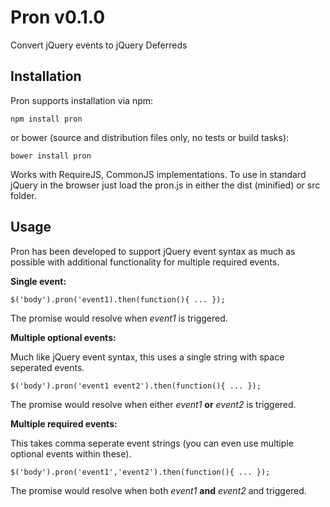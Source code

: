 Pron v0.1.0
==========

Convert jQuery events to jQuery Deferreds

Installation
----------------

Pron supports installation via npm:

    npm install pron

or bower (source and distribution files only, no tests or build tasks):

    bower install pron

Works with RequireJS, CommonJS implementations.
To use in standard jQuery in the browser just load the pron.js in either the dist (minified) or src folder.

Usage
----------

Pron has been developed to support jQuery event syntax as much as possible with additional functionality for multiple required events.

**Single event:**

    $('body').pron('event1).then(function(){ ... });

The promise would resolve when *event1* is triggered.

**Multiple optional events:**

Much like jQuery event syntax, this uses a single string with space seperated events.

    $('body').pron('event1 event2').then(function(){ ... });

The promise would resolve when either *event1* **or** *event2* is triggered.

 **Multiple required events:**   

This takes comma seperate event strings (you can even use multiple optional events within these).

    $('body').pron('event1','event2').then(function(){ ... });

The promise would resolve when both *event1* **and** *event2* and triggered.